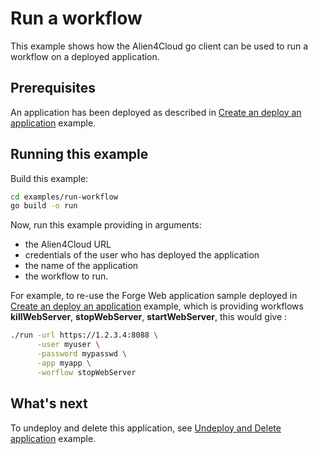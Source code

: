 # Run a workflow

This example shows how the Alien4Cloud go client can be used to run a workflow on
a deployed application.

## Prerequisites

An application has been deployed as described in [Create an deploy an application](../create-deploy-app/README.md) example.

## Running this example

Build this example:

```bash
cd examples/run-workflow
go build -o run
```

Now, run this example providing in arguments:
* the Alien4Cloud URL
* credentials of the user who has deployed the application
* the name of the application
* the workflow to run.

For example, to re-use the Forge Web application sample deployed in [Create an deploy an application](../create-deploy-app/README.md) example,
which is providing workflows **killWebServer**, **stopWebServer**, **startWebServer**, this would give :

```bash
./run -url https://1.2.3.4:8088 \
      -user myuser \
      -password mypasswd \
      -app myapp \
      -worflow stopWebServer
```

## What's next

To undeploy and delete this application, see [Undeploy and Delete application](../undeploy-delete-app/README.md) example.
